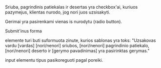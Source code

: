 Sriuba, pagrindinis patiekalas ir desertas yra checkbox'ai, kuriuos pazymejus, klientas nurodo, jog nori juos uzsisakyti.

Gerimai yra pasirenkami vienas is nurodytu (radio button).

Submit'inus forma <div class="order"> elemente turi buti suformuota zinute, kurios sablonas yra toks: "Uzsakovas vardu [vardas] [nori/nenori] sriubos, [nori/nenori] pagrindinio patiekalo, [nori/nenori] deserto ir [gerymo pavadinimas] yra pasirinktas gerymas."

input elementu tipus pasikoreguoti pagal poreiki.
